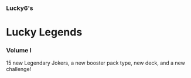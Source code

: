 ### Lucky6's
# Lucky Legends
### Volume I

15 new Legendary Jokers, a new booster pack type, new deck, and a new challenge!